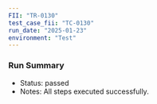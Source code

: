```yaml
---
FII: "TR-0130"
test_case_fii: "TC-0130"
run_date: "2025-01-23"
environment: "Test"
---
```


### Run Summary
- Status: passed
- Notes: All steps executed successfully.